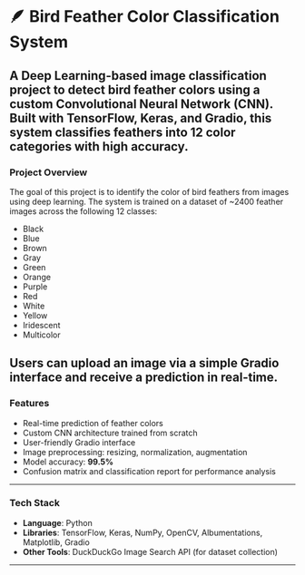  # 🪶 Bird Feather Color Classification System
A Deep Learning-based image classification project to detect bird feather colors using a custom Convolutional Neural Network (CNN). Built with TensorFlow, Keras, and Gradio, this system classifies feathers into 12 color categories with high accuracy.
---
### Project Overview

The goal of this project is to identify the color of bird feathers from images using deep learning. The system is trained on a dataset of ~2400 feather images across the following 12 classes:
- Black
- Blue
- Brown
- Gray
- Green
- Orange
- Purple
- Red
- White
- Yellow
- Iridescent
- Multicolor

Users can upload an image via a simple Gradio interface and receive a prediction in real-time.
---
### Features

- Real-time prediction of feather colors
- Custom CNN architecture trained from scratch
- User-friendly Gradio interface
- Image preprocessing: resizing, normalization, augmentation
- Model accuracy: **99.5%**
- Confusion matrix and classification report for performance analysis

---
### Tech Stack

- **Language**: Python
- **Libraries**: TensorFlow, Keras, NumPy, OpenCV, Albumentations, Matplotlib, Gradio
- **Other Tools**: DuckDuckGo Image Search API (for dataset collection)

---
